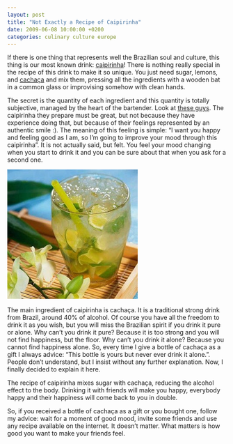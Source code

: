 ```yaml
---
layout: post
title: "Not Exactly a Recipe of Caipirinha"
date: 2009-06-08 10:00:00 +0200
categories: culinary culture europe
---
```


If there is one thing that represents well the Brazilian soul and culture, this thing is our most known drink: [caipirinha](http://en.wikipedia.org/wiki/Caipirinha)! There is nothing really special in the recipe of this drink to make it so unique. You just need sugar, lemons, and [cachaça](http://en.wikipedia.org/wiki/Cacha%C3%A7a) and mix them, pressing all the ingredients with a wooden bat in a common glass or improvising somehow with clean hands.

The secret is the quantity of each ingredient and this quantity is totally subjective, managed by the heart of the bartender. Look at [these guys](http://www.usatoday.com/travel/destinations/2007-02-15-brazil-cachaca_x.htm). The caipirinha they prepare must be great, but not because they have experience doing that, but because of their feelings represented by an authentic smile :). The meaning of this feeling is simple: “I want you happy and feeling good as I am, so I’m going to improve your mood through this caipirinha”. It is not actually said, but felt. You feel your mood changing when you start to drink it and you can be sure about that when you ask for a second one.

![caipirinha-2-300x297.jpg](/images/posts/caipirinha-2-300x297.jpg)

The main ingredient of caipirinha is cachaça. It is a traditional strong drink from Brazil, around 40% of alcohol. Of course you have all the freedom to drink it as you wish, but you will miss the Brazilian spirit if you drink it pure or alone. Why can’t you drink it pure? Because it is too strong and you will not find happiness, but the floor. Why can’t you drink it alone? Because you cannot find happiness alone. So, every time I give a bottle of cachaça as a gift I always advice: “This bottle is yours but never ever drink it alone.”. People don’t understand, but I insist without any further explanation. Now, I finally decided to explain it here.

The recipe of caipirinha mixes sugar with cachaça, reducing the alcohol effect to the body. Drinking it with friends will make you happy, everybody happy and their happiness will come back to you in double.

So, if you received a bottle of cachaça as a gift or you bought one, follow my advice: wait for a moment of good mood, invite some friends and use any recipe available on the internet. It doesn’t matter. What matters is how good you want to make your friends feel.

